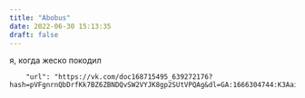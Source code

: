 ```yaml
---
title: "Abobus"
date: 2022-06-30 15:13:35
draft: false
---
```


я, когда жеско покодил

        "url": "https://vk.com/doc168715495_639272176?hash=pVFgnrnQbDrfKk7BZ6ZBNDQvSW2VYJK8gp2SUtVPQAg&dl=GA:1666304744:K3AaiYHIfVDcz6S5kdNyHvdIjGKV6NotZm5pyUN9Ros&api=1&no_preview=1"
